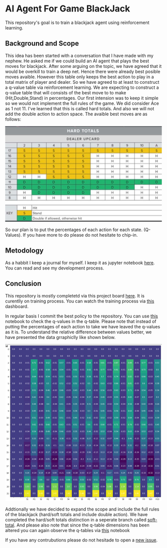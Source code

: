# AI Agent For Game BlackJack

This repository's goal is to train a blackjack agent using reinforcement learning. 

## Background and Scope

This idea has been started with a conversation that I have made with my nephew. He asked me if we could build an AI agent that plays the best moves for blackjack. After some arguing on the topic, we have agreed that it would be overkill to train a deep net. Hence there were already best posible moves avaible. However this table only keeps the best action to play in a total matrix of player and dealer. So we have agreed to at least to construct a q-value table via reinforcement learning. We are expecting to construct a q-value table that will consists of the best move to to make (Hit,Double,Stand) in percentages. Our first intension was to keep it simple so we would not implement the full rules of the game. We did consider Ace as 1 not 11. I've learned that this is called hard totals. And also we will not add the double action to action space. The avaible best moves are as follows:

![Best Action Table](best_moves_in_hard_totals.jpeg)

So our plan is to put the percentages of each action for each state. (Q-Values). If you have more to do please do not hesitate to chip-in.

## Metodology

As a habbit I keep a journal for myself. I keep it as jupyter notebook [here](experiment.ipynb). You can read and see my development process.

## Conclusion

This repository is mostly completetd via this project board [here](https://github.com/hakanonal/blackjack/projects/1). It is curentlly on training process. You can watch the training process via [this](https://app.wandb.ai/hakanonal/blackjack/reports/Blackjack-AI-Agent-Performance-Results--VmlldzoxMzc0Nzk) dashboard. 

In regular basis I commit the best policy to the repository. You can use [this](https://github.com/hakanonal/blackjack/blob/master/qtable.ipynb) notebook to check the q-values in the q-table. Please note that instead of putting the percentages of each action to take we have leaved the q-values as it is. To understand the relative difference between values better, we have presented the data grraphiclly like shown below. 

![Example Output](example_output.png)

Addtionally we have decided to expand the scope and include the full rules of the blackjack (hard/soft totals and include double action). We have completed the hard/soft totals distinction in a seperate branch called [soft-total](https://github.com/hakanonal/blackjack/tree/soft-total). And please also note that since the q-table dimensions has been altered you can again observe the q-tables via [this](https://github.com/hakanonal/blackjack/blob/soft-total/qtable.ipynb) notebook

If you have any contrubutions please do not hesitade to open a [new issue](https://github.com/hakanonal/blackjack/issues/new).